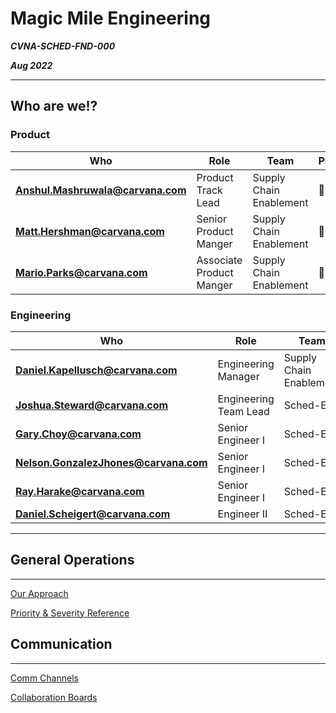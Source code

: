 Magic Mile Engineering
===
***CVNA-SCHED-FND-000***

***Aug 2022***

---

## Who are we!?

### **Product**
Who|Role|Team|Photo
---|---|---|---
**<Anshul.Mashruwala@carvana.com>**|Product Track Lead|Supply Chain Enablement|🧠
**<Matt.Hershman@carvana.com>**|Senior Product Manger|Supply Chain Enablement|🤔
**<Mario.Parks@carvana.com>**|Associate Product Manger|Supply Chain Enablement|🎸

### **Engineering**
Who|Role|Team|Photo
---|---|---|---
**<Daniel.Kapellusch@carvana.com>**|Engineering Manager|Supply Chain Enablement|🧙‍♂️
**<Joshua.Steward@carvana.com>**|Engineering Team Lead|Sched-Eng|👽
**<Gary.Choy@carvana.com>**|Senior Engineer I|Sched-Eng|😎
**<Nelson.GonzalezJhones@carvana.com>**|Senior Engineer I|Sched-Eng|👨‍🎓
**<Ray.Harake@carvana.com>**|Senior Engineer I|Sched-Eng|⛱
**<Daniel.Scheigert@carvana.com>**|Engineer II|Sched-Eng|🐕‍🦺

---
## General Operations
---

[Our Approach](.pages/Our-Approach.md)

[Priority & Severity Reference](.pages/Priorities-and-Severities.md)

## Communication
---

[Comm Channels](.pages/Comm-Channels.md)

[Collaboration Boards](.pages/Comm-Channels.md)